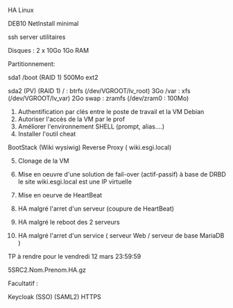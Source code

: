 HA Linux

DEB10 NetInstall minimal

ssh server
utilitaires

Disques : 2 x 10Go 1Go RAM

Partitionnement:

sda1
/boot (RAID 1) 500Mo ext2

sda2 (PV) (RAID 1)
/ : btrfs (/dev/VGROOT/lv_root) 3Go
/var : xfs (/dev/VGROOT/lv_var) 2Go
swap : zramfs (/dev/zram0 : 100Mo)

1.  Authentification par clés entre le poste de travail et la VM Debian
2.  Autoriser l'accès de la VM par le prof
3.  Améliorer l'environnement SHELL (prompt, alias....)
4.  Installer l'outil cheat

BootStack (Wiki wysiwig)
Reverse Proxy ( wiki.esgi.local)

5.  Clonage de la VM
6.  Mise en oeuvre d'une solution de fail-over (actif-passif) à base de DRBD
    le site wiki.esgi.local est une IP virtuelle

7.  Mise en oeurve de HeartBeat

8.  HA malgré l'arret d'un serveur (coupure de HeartBeat)
9.  HA malgré le reboot des 2 serveurs
10. HA malgré l'arret d'un service ( serveur Web / serveur de base MariaDB )

TP à rendre pour le vendredi 12 mars 23:59:59

5SRC2.Nom.Prenom.HA.gz

Facultatif :

Keycloak (SSO) (SAML2)
HTTPS

